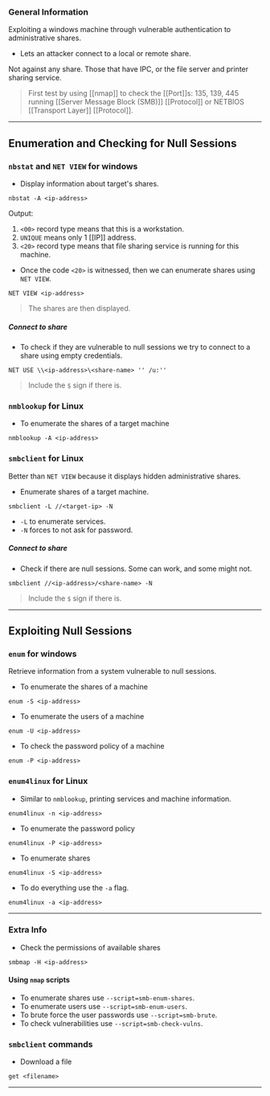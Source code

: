 
### General Information

Exploiting a windows machine through vulnerable authentication to administrative shares.
- Lets an attacker connect to a local or remote share.

Not against any share. Those that have IPC, or the file server and printer sharing service.

> First test by using [[nmap]] to check the [[Port]]s: 135, 139, 445 running [[Server Message Block (SMB)]] [[Protocol]] or NETBIOS [[Transport Layer]] [[Protocol]].

---

## Enumeration and Checking for Null Sessions

### `nbstat` and `NET VIEW` for windows

- Display information about target's shares.
```
nbstat -A <ip-address>
```

Output:
1. `<00>` record type means that this is a workstation.
2. `UNIQUE` means only 1 [[IP]] address.
3. `<20>` record type means that file sharing service is running for this machine.

- Once the code `<20>` is witnessed, then we can enumerate shares using `NET VIEW`.
```
NET VIEW <ip-address>
```
> The shares are then displayed.

##### Connect to share

- To check if they are vulnerable to null sessions we try to connect to a share using empty credentials.
```
NET USE \\<ip-address>\<share-name> '' /u:''
```
> Include the `$` sign if there is.


### `nmblookup` for Linux

- To enumerate the shares of a target machine
```
nmblookup -A <ip-address>
```


### `smbclient` for Linux

Better than `NET VIEW` because it displays hidden administrative shares.

- Enumerate shares of a target machine. 
```
smbclient -L //<target-ip> -N
```
* `-L` to enumerate services.
* `-N` forces to not ask for password.

##### Connect to share

- Check if there are null sessions. Some can work, and some might not. 
```
smbclient //<ip-address>/<share-name> -N
```
> Include the `$` sign if there is.

---

## Exploiting Null Sessions

### `enum` for windows

Retrieve information from a system vulnerable to null sessions.

- To enumerate the shares of a machine
```
enum -S <ip-address>
```

- To enumerate the users of a machine
```
enum -U <ip-address>
```

- To check the password policy of a machine
```
enum -P <ip-address>
```


### `enum4linux` for Linux

- Similar to `nmblookup`, printing services and machine information.
```
enum4linux -n <ip-address>
```

- To enumerate the password policy
```
enum4linux -P <ip-address>
```

- To enumerate shares
```
enum4linux -S <ip-address>
```

- To do everything use the `-a` flag.
```
enum4linux -a <ip-address>
```

---

### Extra Info

- Check the permissions of available shares
```
smbmap -H <ip-address>
```

#### Using `nmap` scripts

- To enumerate shares use `--script=smb-enum-shares`.
- To enumerate users use `--script=smb-enum-users`.
- To brute force the user passwords use `--script=smb-brute`.
- To check vulnerabilities use `--script=smb-check-vulns`.

### `smbclient` commands

- Download a file
```
get <filename>
```

---

